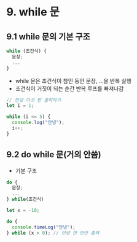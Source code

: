 # 9. while 문

## 9.1 while 문의 기본 구조

```js
while (조건식) {
  문장;
  ...
}
```

- while 문은 조건식이 참인 동안 문장, ...을 반복 실행
- 조건식이 거짓이 되는 순간 반복 루프를 빠져나감

```js
// 안녕 다섯 번 출력하기
let i = 1;

while (i <= 5) {
  console.log("안녕");
  i++;
}
```

## 9.2 do while 문(거의 안씀)

- 기본 구조

```js
do {
  문장;
  ...
} while(조건식)
```

```js
let x = -10;

do {
  console.timeLog("안녕");
} while (x > 0); // 안녕 한 번만 출력
```
